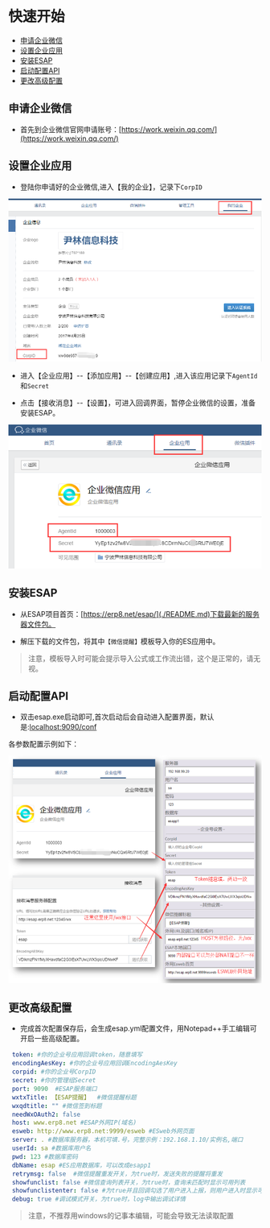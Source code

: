 # 快速开始

* [申请企业微信](#申请企业微信)
* [设置企业应用](#设置企业应用)
* [安装ESAP](#安装ESAP)
* [启动配置API](#启动配置API)
* [更改高级配置](#更改高级配置)

## 申请企业微信
* 首先到企业微信官网申请账号：[https://work.weixin.qq.com/](https://work.weixin.qq.com/)

## 设置企业应用
* 登陆你申请好的企业微信,进入【我的企业】，记录下`CorpID`

![](./img/s0-2.png)

* 进入【企业应用】--【添加应用】--【创建应用】,进入该应用记录下`AgentId`和`Secret`

* 点击【接收消息】--【设置】，可进入回调界面，暂停企业微信的设置，准备安装ESAP。

![](./img/s0-1.png)

## 安装ESAP
* 从ESAP项目首页：[https://erp8.net/esap/](./README.md)下载最新的服务器文件包。

* 解压下载的文件包，将其中`【微信提醒】`模板导入你的ES应用中。

> 注意，模板导入时可能会提示导入公式或工作流出错，这个是正常的，请无视。

## 启动配置API
* 双击esap.exe启动即可,首次启动后会自动进入配置界面，默认是:[localhost:9090/conf](https://localhost:9090/conf)

各参数配置示例如下：

![](./img/s0-3.png)

## 更改高级配置

* 完成首次配置保存后，会生成esap.yml配置文件，用Notepad++手工编辑可开启一些高级配置。

```yaml
 token: #你的企业号应用回调token，随意填写
 encodingAesKey: #你的企业号应用回调EncodingAesKey
 corpid: #你的企业号CorpID 
 secret: #你的管理组Secret
 port: 9090  #ESAP服务端口
 wxtxTitle: 【ESAP提醒】  #微信提醒标题
 wxqdtitle: "" #微信签到标题
 needWxOAuth2: false
 host: www.erp8.net #ESAP外网IP(域名)
 esweb: http://www.erp8.net:9999/esweb #ESweb外网页面
 server: . #数据库服务器，本机可填.号，完整示例：192.168.1.10/实例名,端口
 userId: sa #数据库用户名
 pwd: 123 #数据库密码
 dbName: esap #ES应用数据库，可以改成esapp1
 retrymsg: false  #微信提醒重发开关，为true时，发送失败的提醒将重发
 showfunclist: false #微信查询列表开关，为true时，查询未匹配时显示可用列表
 showfunclistenter: false #为true并且回调勾选了用户进入上报，则用户进入时显示可用列表
 debug: true #调试模式开关，为true时，log中输出调试详情
```

> 注意，不推荐用windows的记事本编辑，可能会导致无法读取配置
